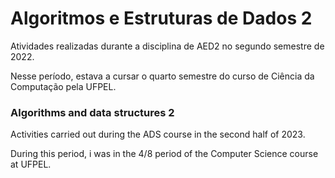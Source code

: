 # Algoritmos e Estruturas de Dados 2

Atividades realizadas durante a disciplina de AED2 no segundo semestre de 2022.

Nesse período, estava a cursar o quarto semestre do curso de Ciência da Computação pela UFPEL.


### Algorithms and data structures 2

Activities carried out during the ADS course in the second half of 2023.

During this period, i was in the 4/8 period of the Computer Science course at UFPEL.

